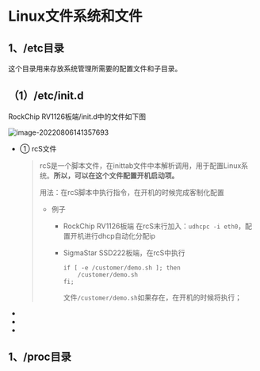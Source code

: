 # Linux文件系统和文件

## 1、/etc目录

这个目录用来存放系统管理所需要的配置文件和子目录。

## （1）/etc/init.d

RockChip RV1126板端/init.d中的文件如下图

 ![image-20220806141357693](https://pic-1304959529.cos.ap-guangzhou.myqcloud.com/DB/image-20220806141357693.png)

- ① rcS文件

	> rcS是一个脚本文件，在inittab文件中本解析调用，用于配置Linux系统。**所以，可以在这个文件配置开机启动项。**
	>
	> 用法：在rcS脚本中执行指令，在开机的时候完成客制化配置
	>
	> - 例子
	>
	> 	- RockChip RV1126板端 在rcS末行加入：`udhcpc -i eth0`，配置开机进行dhcp自动化分配ip
	>
	> 	-  SigmaStar SSD222板端，在rcS中执行
	>
	> 		```shell
	> 		if [ -e /customer/demo.sh ]; then
	> 		    /customer/demo.sh
	> 		fi;
	> 		```
	>
	> 		文件`/customer/demo.sh`如果存在，在开机的时候将执行；

-   

- 

- 









## 1、/proc目录

